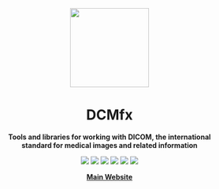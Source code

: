 <div align="center">
  <img src="https://emoji2svg.deno.dev/api/🩻" height="160px">
  <h1>DCMfx</h1>
  <p>
    <strong>
      Tools and libraries for working with DICOM, the international
      <br/>
      standard for medical images and related information
    </strong>
    <br />
  </p>

  [<img src="https://img.shields.io/github/v/release/dcmfx/dcmfx">](https://github.com/dcmfx/dcmfx/releases/latest)
  [<img src="https://img.shields.io/badge/semantic--release-conventionalcommits-e10079?logo=semantic-release">](https://github.com/semantic-release/semantic-release)
  [<img src="https://github.com/dcmfx/dcmfx/actions/workflows/test.yml/badge.svg">](https://github.com/dcmfx/dcmfx/actions/workflows/test.yml)
  [<img src="https://img.shields.io/badge/License-AGPLv3-blue.svg">](https://www.gnu.org/licenses/agpl-3.0.en.html)
  [<img src="https://img.shields.io/badge/Gleam-1.5-FFAFF3">](https://gleam.run)
  [<img src="https://img.shields.io/badge/MSRV-1.80-CE422B">](https://www.rust-lang.org)

  [<b>Main Website</b>](https://dcmfx.github.io/)
</div>
